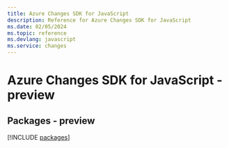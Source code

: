 ```yaml
---
title: Azure Changes SDK for JavaScript
description: Reference for Azure Changes SDK for JavaScript
ms.date: 02/05/2024
ms.topic: reference
ms.devlang: javascript
ms.service: changes
---
```

# Azure Changes SDK for JavaScript - preview
## Packages - preview
[!INCLUDE [packages](changes-index.md)]